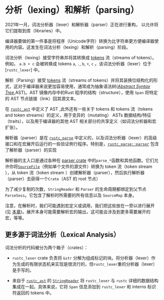 # 分析（lexing）和解析（parsing）

 <!-- date: 2021-01 --> 2021年一月，词法分析器（lexer）和解析器（parser）正在进行重构， 以允许将它们提取到库（libraries）中。

编译器要做的第一件事是将程序（Unicode字符）转换为比字符串更方便编译器使用的内容。这发生在词法分析（lexing）和解析（parsing）阶段。

词法分析（lexing）接受字符串并将其转换成  [tokens] 流（streams of tokens）。例如，
`a.b + c` 会被转换成 tokens `a`, `.`, `b`, `+`, `c` 。该词法分析器（lexer）位于 
[`rustc_lexer`] 中。

[tokens]: https://doc.rust-lang.org/nightly/nightly-rustc/rustc_ast/token/index.html
[lexer]: https://doc.rust-lang.org/nightly/nightly-rustc/rustc_lexer/index.html

解析（Parsing）接受 [tokens] 流（streams of tokens）并将其装换位结构化的形式，这对于编译器来说更加容易使用，通常成为抽象语法树([*Abstract
Syntax Tree*][ast],AST)。AST 镜像内存中的Rust 程序的结构（structure），使用 `Span` 将特定的 AST 节点链接（link）回其源文本。

在 [`rustc_ast`][rustc_ast] 中定义了 AST ,此外还有一些关于 tokens 和 tokens 流（tokens and token streams）的定义，用于变异的（mutating） ASTs 数据结构/特征（traits），以及用于编译器的其他 AST 相关部分的共享定义（如词法分析器和宏扩张）。

解析器（parser）是在 [`rustc_parse`][rustc_parse] 中定义的，以及词法分析器（lexer）的高级接口和在宏展开后运行的一些验证例行程序。特别是，[`rustc_parse::parser`][parser] 包含了解析器（parser）的实现

解析器的主入口是通过各种在 [parser crate][parser_lib] 中的`parse_*`函数和其他函数。它们允许你将[`SourceFile`][sourcefile]（例如单个文件的源文件）转换为 token 流（token stream ），从 token 流（token stream ）创建解析器（parser），然后执行解析器（parser）去获得一个`Crate`（AST 的 root 节点）

为了减少复制的次数，`StringReader` 和 `Parser` 的生命周期都绑定到父节点 `ParseSess`。它包含了解析时所需要的所有信息以及 `SourceMap` 本身。

注意，在解析时，我们可能遇到宏定义或调用，我们把这些放在一旁以进行展开 (见 [本章](./macro-expansion.md))。展开本身可能需要解析宏的输出，这可能会涉及到更多需要展开的宏，等等。

## 更多源于词法分析（Lexical Analysis）
词法分析的代码被分为两个箱子（crates）：
- `rustc_lexer` crate 负责将 `&str` 分解为组成标记的块。将分析器（lexer）作为生成的有限状态机来实现是很流行的，但`rustc_lexer`重的分析器（lexer）是手写的。

- 来自于 [`rustc_ast`][rustc_ast] 的 [`StringReader`] 将 `rustc_lexer` 与 `rustc` 详细的数据结构集成在一起。具体来说，它将 `Span` 信息添加到  `rustc_lexer` 和 interns 标识符返回的 tokens 中。


[rustc_ast]: https://doc.rust-lang.org/nightly/nightly-rustc/rustc_ast/index.html
[rustc_errors]: https://doc.rust-lang.org/nightly/nightly-rustc/rustc_errors/index.html
[ast]: https://en.wikipedia.org/wiki/Abstract_syntax_tree
[`SourceMap`]: https://doc.rust-lang.org/nightly/nightly-rustc/rustc_span/source_map/struct.SourceMap.html
[ast module]: https://doc.rust-lang.org/nightly/nightly-rustc/rustc_ast/ast/index.html
[rustc_parse]: https://doc.rust-lang.org/nightly/nightly-rustc/rustc_parse/index.html
[parser_lib]: https://doc.rust-lang.org/nightly/nightly-rustc/rustc_parse/index.html
[parser]: https://doc.rust-lang.org/nightly/nightly-rustc/rustc_parse/parser/index.html
[`Parser`]: https://doc.rust-lang.org/nightly/nightly-rustc/rustc_ast/parse/parser/struct.Parser.html
[`StringReader`]: https://doc.rust-lang.org/nightly/nightly-rustc/rustc_parse/lexer/struct.StringReader.html
[visit module]: https://doc.rust-lang.org/nightly/nightly-rustc/rustc_ast/visit/index.html
[sourcefile]: https://doc.rust-lang.org/nightly/nightly-rustc/rustc_span/struct.SourceFile.html
